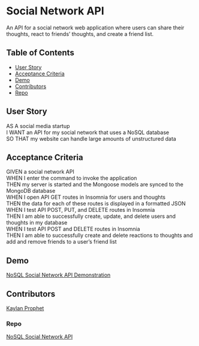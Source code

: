 # Social Network API
An API for a social network web application where users can share their thoughts, react to friends’ thoughts, and create a friend list.

## Table of Contents

- [User Story](#User-Story) 
- [Acceptance Criteria](#Acceptance-Criteria) 
- [Demo](#Demo) 
- [Contributors](#Contributors) 
- [Repo](#Repo) 

## User Story
AS A social media startup<br>
I WANT an API for my social network that uses a NoSQL database<br>
SO THAT my website can handle large amounts of unstructured data

## Acceptance Criteria
GIVEN a social network API<br>
WHEN I enter the command to invoke the application<br>
THEN my server is started and the Mongoose models are synced to the MongoDB database<br>
WHEN I open API GET routes in Insomnia for users and thoughts<br>
THEN the data for each of these routes is displayed in a formatted JSON<br>
WHEN I test API POST, PUT, and DELETE routes in Insomnia<br>
THEN I am able to successfully create, update, and delete users and thoughts in my database<br>
WHEN I test API POST and DELETE routes in Insomnia<br>
THEN I am able to successfully create and delete reactions to thoughts and add and remove friends to a user’s friend list

## Demo
[NoSQL Social Network API Demonstration](https://drive.google.com/file/d/1vLwOhEqxVUtXhZ5BqMGZBYqT_iOKYevY/view)
## Contributors
[Kaylan Prophet](https://github.com/KaylanProphet)
### Repo
[NoSQL Social Network API](https://github.com/KaylanProphet/no-sql-api)

